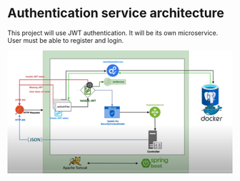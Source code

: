 # Authentication service architecture

This project will use JWT authentication. It will be its own microservice. User must be able to register and login.

![architecture of authentication](./photos/authentication_architecture.png)
